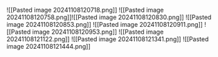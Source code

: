![[Pasted image 20241108120718.png]]
![[Pasted image 20241108120758.png]]![[Pasted image 20241108120830.png]]
![[Pasted image 20241108120853.png]]
![[Pasted image 20241108120911.png]]
![[Pasted image 20241108120953.png]]
![[Pasted image 20241108121122.png]]
![[Pasted image 20241108121341.png]]
![[Pasted image 20241108121444.png]]